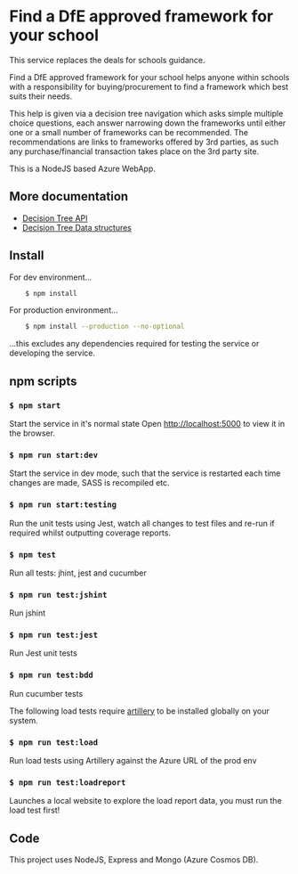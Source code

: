 # Find a DfE approved framework for your school #

This service replaces the deals for schools guidance.

Find a DfE approved framework for your school helps anyone within schools with a responsibility for buying/procurement to find a framework which best suits their needs.

This help is given via a decision tree navigation which asks simple multiple choice questions, each answer narrowing down the frameworks until either one or a small number of frameworks can be recommended. The recommendations are links to frameworks offered by 3rd parties, as such any purchase/financial transaction takes place on the 3rd party site.

This is a NodeJS based Azure WebApp.

## More documentation ##

- [Decision Tree API](./app/decisionTree)
- [Decision Tree Data structures](./app/data)

## Install ##

For dev environment...

```sh
    $ npm install
```

For production environment...

```sh
    $ npm install --production --no-optional
```

...this excludes any dependencies required for testing the service or developing the service.


## npm scripts ##

### ` $ npm start ` ###
Start the service in it's normal state
Open [http://localhost:5000](http://localhost:5000) to view it in the browser.

### ` $ npm run start:dev ` ###
Start the service in dev mode, such that the service is restarted each time changes are made, SASS is recompiled etc.

### ` $ npm run start:testing ` ###
Run the unit tests using Jest, watch all changes to test files and re-run if required whilst outputting coverage reports.

### ` $ npm test ` ###
Run all tests: jhint, jest and cucumber

### ` $ npm run test:jshint ` ###
Run jshint

### ` $ npm run test:jest ` ###
Run Jest unit tests

### ` $ npm run test:bdd ` ###
Run cucumber tests

The following load tests require [artillery](https://artillery.io/docs/getting-started/) to be installed globally on your system.

### ` $ npm run test:load ` ###
Run load tests using Artillery against the Azure URL of the prod env

### ` $ npm run test:loadreport ` ###
Launches a local website to explore the load report data, you must run the load test first!


## Code ##
This project uses NodeJS, Express and Mongo (Azure Cosmos DB).



